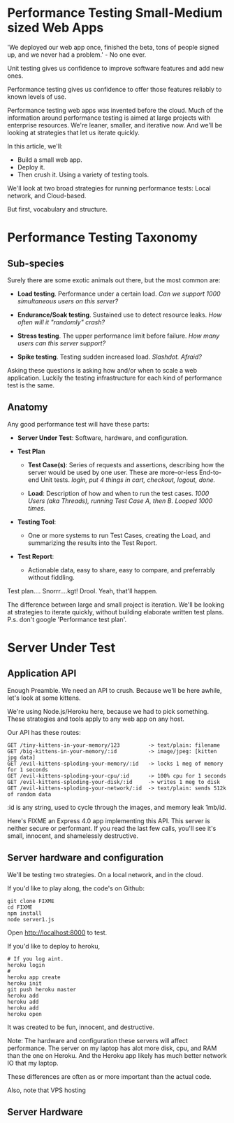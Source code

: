 # Performance Testing Small-Medium sized Web Apps

'We deployed our web app once, finished the beta, tons of people signed up, and we never had a problem.'  - No one ever.

Unit testing gives us confidence to improve software features and add new ones.

Performance testing gives us confidence to offer those features reliably to known levels of use.

Performance testing web apps was invented before the cloud.  Much of the information around performance testing is aimed at large projects with enterprise resources.  We're leaner, smaller, and iterative now.  And we'll be looking at strategies that let us iterate quickly.

In this article, we'll:

  - Build a small web app.  
  - Deploy it.
  - Then crush it.  Using a variety of testing tools.  

We'll look at two broad strategies for running performance tests: Local network, and Cloud-based.

But first, vocabulary and structure.


# Performance Testing Taxonomy

## Sub-species

Surely there are some exotic animals out there, but the most common are:

  - **Load testing**.  Performance under a certain load. *Can we support 1000 simultaneous users on this server?*

  - **Endurance/Soak testing**.  Sustained use to detect resource leaks.  *How often will it "randomly" crash?*

  - **Stress testing**.  The upper performance limit before failure.  *How many users can this server support?*

  - **Spike testing**.  Testing sudden increased load.  *Slashdot.  Afraid?*

Asking these questions is asking how and/or when to scale a web application.  Luckily the testing infrastructure for each kind of performance test is the same.


## Anatomy

Any good performance test will have these parts:

  - **Server Under Test**: Software, hardware, and configuration. 

  - **Test Plan**

    - **Test Case(s)**: Series of requests and assertions, describing how the server would be used by one user.  These are more-or-less End-to-end Unit tests.  *login, put 4 things in cart, checkout, logout, done.*

    - **Load**: Description of how and when to run the test cases.  *1000 Users (aka Threads), running Test Case A, then B.  Looped 1000 times.*

  - **Testing Tool**:

    - One or more systems to run Test Cases, creating the Load, and summarizing the results into the Test Report.

  - **Test Report**:

    - Actionable data, easy to share, easy to compare, and preferrably without fiddling.

Test plan....  Snorrr....kgt!  Drool. Yeah, that'll happen.

The difference between large and small project is iteration.  We'll be looking at strategies to iterate quickly, without building elaborate written test plans.  P.s. don't google 'Performance test plan'.


# Server Under Test

## Application API

Enough Preamble.  We need an API to crush.  Because we'll be here awhile, let's look at some kittens.  

We're using Node.js/Heroku here, because we had to pick something.  These strategies and tools apply to any web app on any host.

Our API has these routes:

    GET /tiny-kittens-in-your-memory/123         -> text/plain: filename 
    GET /big-kittens-in-your-memory/:id          -> image/jpeg: [kitten jpg data]
    GET /evil-kittens-sploding-your-memory/:id   -> locks 1 meg of memory for 1 seconds
    GET /evil-kittens-sploding-your-cpu/:id      -> 100% cpu for 1 seconds
    GET /evil-kittens-sploding-your-disk/:id     -> writes 1 meg to disk
    GET /evil-kittens-sploding-your-network/:id  -> text/plain: sends 512k of random data

:id is any string, used to cycle through the images, and memory leak 1mb/id.

Here's FIXME an Express 4.0 app implementing this API.  This server is neither secure or performant.  If you read the last few calls, you'll see it's small, innocent, and shamelessly destructive.

## Server hardware and configuration

We'll be testing two strategies.  On a local network, and in the cloud.

If you'd like to play along, the code's on Github:

    git clone FIXME
    cd FIXME
    npm install
    node server1.js

Open <a href="http://localhost:8000">http://localhost:8000</a> to test.

If you'd like to deploy to heroku, 

    # If you log aint.
    heroku login
    #
    heroku app create
    heroku init
    git push heroku master
    heroku add 
    heroku add
    heroku add
    heroku open

It was created to be fun, innocent, and destructive.

Note: The hardware and configuration these servers will affect performance.  The server on my laptop has alot more disk, cpu, and RAM than the one on Heroku.  And the Heroku app likely has much better network IO that my laptop.

These differences are often as or more important than the actual code.

Also, note that VPS hosting 

## Server Hardware


